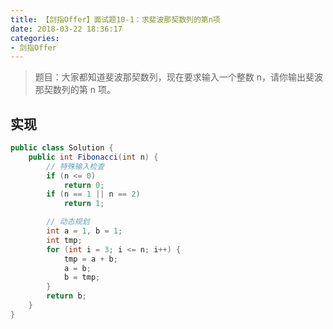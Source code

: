 ```yaml
---
title: 【剑指Offer】面试题10-1：求斐波那契数列的第n项
date: 2018-03-22 18:36:17
categories:
- 剑指Offer
---
```


> 题目：大家都知道斐波那契数列，现在要求输入一个整数 n，请你输出斐波那契数列的第 n 项。

<!-- more -->

## 实现

```java
public class Solution {
    public int Fibonacci(int n) {
        // 特殊输入检查
        if (n <= 0)
            return 0;
        if (n == 1 || n == 2)
            return 1;

        // 动态规划
        int a = 1, b = 1;
        int tmp;
        for (int i = 3; i <= n; i++) {
            tmp = a + b;
            a = b;
            b = tmp;
        }
        return b;
    }
}
```